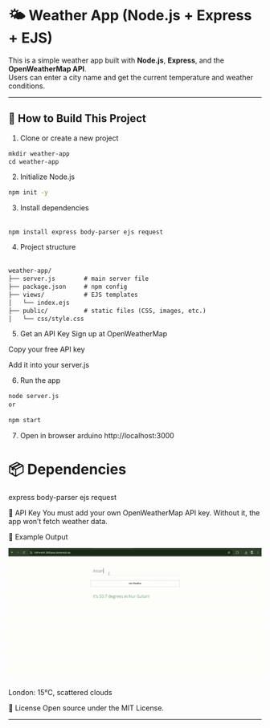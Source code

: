 # 🌤️ Weather App (Node.js + Express + EJS)

This is a simple weather app built with **Node.js**, **Express**, and the **OpenWeatherMap API**.  
Users can enter a city name and get the current temperature and weather conditions.

---

## 🚀 How to Build This Project

1. Clone or create a new project
```bas
mkdir weather-app
cd weather-app
```
2. Initialize Node.js
```bash
npm init -y
```
3. Install dependencies
```bash

npm install express body-parser ejs request
```
4. Project structure
```

weather-app/
├── server.js        # main server file
├── package.json     # npm config
├── views/           # EJS templates
│   └── index.ejs
├── public/          # static files (CSS, images, etc.)
│   └── css/style.css
```
5. Get an API Key
Sign up at OpenWeatherMap

Copy your free API key

Add it into your server.js

6. Run the app
```bash
node server.js
or
```
```bash
npm start
```

7. Open in browser
arduino
http://localhost:3000

# 📦 Dependencies
 express
 body-parser
 ejs
 request

 🔑 API Key
You must add your own OpenWeatherMap API key. Without it, the app won’t fetch weather data.

 📸 Example Output










 
![Demo](videogif.gif)











London: 15°C, scattered clouds

 📝 License
Open source under the MIT License.


---

